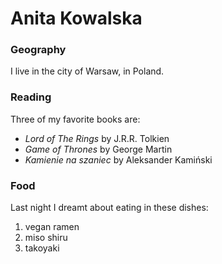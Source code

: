 # Anita Kowalska

### Geography

I live in the city of Warsaw, in Poland.

### Reading

Three of my favorite books are:

- *Lord of The Rings* by J.R.R. Tolkien
- *Game of Thrones* by George Martin
- *Kamienie na szaniec* by Aleksander Kamiński

### Food

Last night I dreamt about eating in these dishes:

1. vegan ramen
2. miso shiru
3. takoyaki


